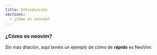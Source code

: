 ```yaml
---
title: Introducción
sections:
  - ¿Cómo es neovim?
---
```


### ¿Cómo es neovim?

Sin más dilación, aquí tenéis un ejemplo de cómo de **rápido** es NeoVim:
